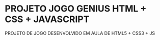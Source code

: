 # PROJETO JOGO GENIUS HTML + CSS + JAVASCRIPT
PROJETO DE JOGO DESENVOLVIDO EM AULA DE HTML5 + CSS3 + JS

